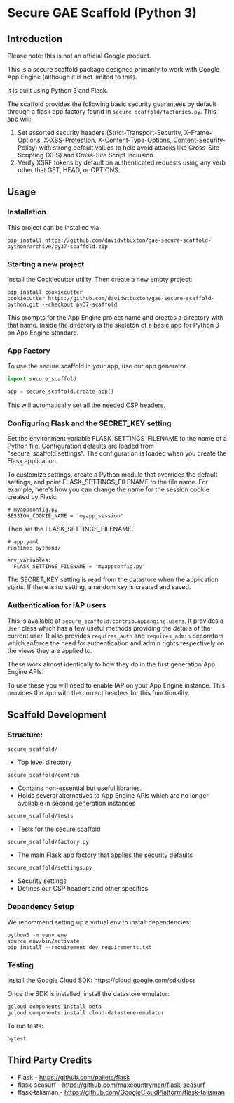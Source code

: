 # Secure GAE Scaffold (Python 3)

## Introduction

Please note: this is not an official Google product.

This is a secure scaffold package designed primarily to work with
Google App Engine (although it is not limited to this).

It is built using Python 3 and Flask.

The scaffold provides the following basic security guarantees by default through
a flask app factory found in `secure_scaffold/factories.py`. This app will:

1. Set assorted security headers (Strict-Transport-Security, X-Frame-Options,
   X-XSS-Protection, X-Content-Type-Options, Content-Security-Policy) with
   strong default values to help avoid attacks like Cross-Site Scripting (XSS)
   and Cross-Site Script Inclusion.
1. Verify XSRF tokens by default on authenticated requests using any verb other
   that GET, HEAD, or OPTIONS.


## Usage

### Installation

This project can be installed via

`pip install https://github.com/davidwtbuxton/gae-secure-scaffold-python/archive/py37-scaffold.zip`


### Starting a new project

Install the Cookiecutter utility. Then create a new empty project:

    pip install cookiecutter
    cookiecutter https://github.com/davidwtbuxton/gae-secure-scaffold-python.git --checkout py37-scaffold

This prompts for the App Engine project name and creates a directory with that name. Inside the directory is the skeleton of a basic app for Python 3 on App Engine standard.


### App Factory

To use the secure scaffold in your app, use our app generator.

```python
import secure_scaffold

app = secure_scaffold.create_app()
```

This will automatically set all the needed CSP headers.


### Configuring Flask and the SECRET_KEY setting

Set the environment variable FLASK_SETTINGS_FILENAME to the name of a Python file. Configuration defaults are loaded from "secure_scaffold.settings". The configuration is loaded when you create the Flask application.

To customize settings, create a Python module that overrides the default settings, and point FLASK_SETTINGS_FILENAME to the file name. For example, here's how you can change the name for the session cookie created by Flask:

    # myappconfig.py
    SESSION_COOKIE_NAME = 'myapp_session'

Then set the FLASK_SETTINGS_FILENAME:

    # app.yaml
    runtime: python37

    env_variables:
      FLASK_SETTINGS_FILENAME = "myappconfig.py"

The SECRET_KEY setting is read from the datastore when the application starts. If there is no setting, a random key is created and saved.


### Authentication for IAP users

This is available at `secure_scaffold.contrib.appengine.users`. It provides a `User`
class which has a few useful methods providing the details of the current user.
It also provides `requires_auth` and `requires_admin` decorators which enforce the need
for authentication and admin rights respectively on the views they are applied to.

These work almost identically to how they do in the first generation App Engine APIs.

To use these you will need to enable IAP on your App Engine instance. This provides the app with the correct headers for this functionality.


## Scaffold Development

### Structure:

`secure_scaffold/`
- Top level directory

`secure_scaffold/contrib`
- Contains non-essential but useful libraries.
- Holds several alternatives to App Engine APIs
which are no longer available in second generation instances

`secure_scaffold/tests`
- Tests for the secure scaffold

`secure_scaffold/factory.py`
- The main Flask app factory that applies the security defaults

`secure_scaffold/settings.py`
- Security settings
- Defines our CSP headers and other specifics


### Dependency Setup

We recommend setting up a virtual env to install dependencies:

    python3 -m venv env
    source env/bin/activate
    pip install --requirement dev_requirements.txt


### Testing

Install the Google Cloud SDK: https://cloud.google.com/sdk/docs

Once the SDK is installed, install the datastore emulator:

    gcloud components install beta
    gcloud components install cloud-datastore-emulator

To run tests:

    pytest


## Third Party Credits

- Flask - https://github.com/pallets/flask
- flask-seasurf - https://github.com/maxcountryman/flask-seasurf
- flask-talisman - https://github.com/GoogleCloudPlatform/flask-talisman
